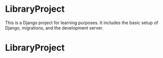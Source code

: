# LibraryProject

This is a Django project for learning purposes. It includes the basic setup of Django, migrations, and the development server.
# LibraryProject
